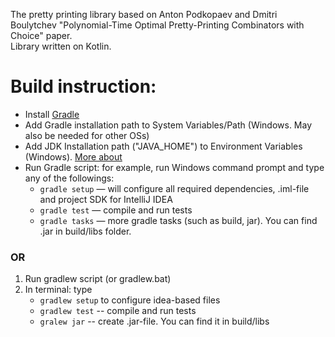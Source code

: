 The pretty printing library based on Anton Podkopaev and Dmitri Boulytchev "Polynomial-Time Optimal Pretty-Printing Combinators with Choice" paper.  
Library written on Kotlin.  
  
# Build instruction:

* Install [Gradle](https://gradle.org)
* Add Gradle installation path to System Variables/Path (Windows. May also be needed for other OSs)
* Add JDK Installation path ("JAVA_HOME") to Environment Variables (Windows). [More about](http://docs.oracle.com/cd/E19182-01/820-7851/inst_cli_jdk_javahome_t/index.html)
* Run Gradle script: for example, run Windows command prompt and type any of the followings:
    - `gradle setup` — will configure all required dependencies, .iml-file and project SDK for IntelliJ IDEA
    - `gradle test` — compile and run tests
    - `gradle tasks` — more gradle tasks (such as build, jar). You can find .jar in build/libs folder.


### OR
1. Run gradlew script (or gradlew.bat)
2. In terminal: type
    - `gradlew setup` to configure idea-based files
    - `gradlew test` -- compile and run tests
    - `gralew jar` -- create .jar-file. You can find it in build/libs